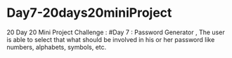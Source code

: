 # Day7-20days20miniProject
20 Day 20 Mini Project Challenge : #Day 7  :  Password Generator , The user is able to select that what should be involved in his or her password like numbers, alphabets, symbols, etc.
